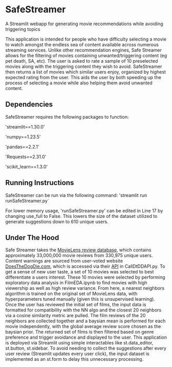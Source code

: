 # SafeStreamer
A Streamlit webapp for generating movie recommendations while avoiding triggering topics

This application is intended for people who have difficulty selecting a movie to watch amongst the endless sea of content available across numerous streaming services. Unlike other recommendation engines, Safe Streamer allows for the filtering of movies containing unwanted/triggering content (eg pet death, SA, etc). The user is asked to rate a sample of 10 preselected movies along with the triggering content they wish to avoid. SafeStreamer then returns a list of movies which similar users enjoy, organized by highest expected rating from the user. This aids the user by both speeding up the process of selecting a movie while also helping them avoid unwanted content. 

## Dependencies
SafeStreamer requires the following packages to function:


'streamlit==1.30.0'


'numpy==1.23.5'


'pandas==2.2.1'


'Requests==2.31.0'


'scikit_learn==1.3.0'

## Running Instructions
SafeStreamer can be run via the following command:
'streamlit run runSafeStreamer.py` 

For lower memory usage, 'runSafeStreamer.py' can be edited in Line 17 by changing use_full to False. This lowers the size of the dataset utilized to generate suggestions down to 610 unique users.

## Under The Hood

Safe Streamer takes the [MovieLens review database](https://grouplens.org/datasets/movielens/), which contains approximately 33,000,000 movie reviews from 330,975 unique users. Content warnings are sourced from user-voted website [DoesTheDogDie.com](DoesTheDogDie.com), which is accessed via their [API](https://www.doesthedogdie.com/api) in CallDtDDAPI.py. To get a sense of new user taste, a set of 10 movies was selected to best differentiate a users interest. These 10 movies were selected by performing exploratory data analysis in FilmEDA.ipynb to find movies with high viewership as well as high review variance. From here, a nearest neighbors algorithm is trained on the original set of MovieLens data, with hyperparameters tuned manually (given this is unsupervised learning). Once the user has reviewed the initial set of films, the input data is formatted for compatibility with the NN algo and the closest 20 neighbors via a cosine similarity metric are pulled. The film reviews of the 20 neighbors are collected together and a baysian mean is performed for each movie independently, with the global average review score chosen as the baysian prior. The returned set of films is then filtered based on genre preference and trigger avoidance and displayed to the user. This application is deployed via Streamlit using simple interactables like st.data_editor, st.button, st.sidebar. To avoid needing to collect the suggestions after every user review (Streamlit updates every user click), the input dataset is implemented as an st.form to delay this unnecessary processing.
